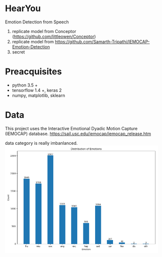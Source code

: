 # HearYou
Emotion Detection from Speech
1. replicate model from Conceptor (https://github.com/littleowen/Conceptor)
2. replicate model from https://github.com/Samarth-Tripathi/IEMOCAP-Emotion-Detection
3. secret

# Preacquisites
- python 3.5 +
- tensorflow 1.4 +, keras 2
- numpy, matplotlib, sklearn

# Data
This project uses the Interactive Emotional Dyadic Motion Capture (IEMOCAP) database.
https://sail.usc.edu/iemocap/iemocap_release.htm

data category is really imbanlanced.
![oops!](/figures/emotion_distribution.png)

